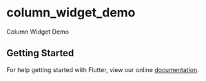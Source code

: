 # column_widget_demo

Column Widget Demo

## Getting Started

For help getting started with Flutter, view our online
[documentation](https://flutter.io/).
